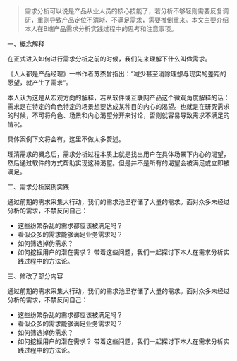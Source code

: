 > 需求分析可以说是产品从业人员的核心技能了，若分析不够轻则需要反复调研，重则导致产品定位不清晰、不满足需求，需要推倒重来。本文主要介绍本人在B端产品需求分析实践过程中的思考和注意事项。


 一、概念解释

在正式进入如何进行需求分析之前的时候，我们先来理解下什么叫做需求。

《人人都是产品经理》一书作者苏杰曾指出：“减少甚至消除理想与现实的差距的愿望，就产生了需求”。

本人认为这是从宏观方向的解释，若从软件或互联网产品这个微观角度解释的话：需求是在特定的角色特定的场景想要达成某种目的内心的渴望。也就是在研究需求的时候，不可将角色、场景和内心渴望分开来讨论，否则就容易导致需求不满足的情况。

具体案例下文将会有，这里不做太多赘述。

理清需求的概念后，需求分析过程本质上就是找出用户在具体场景下内心的渴望，然后通过软件的方式帮助实现这种渴望。但是并不是所有的渴望会被满足或立即被满足。

二、需求分析案例实践

通过前期的需求采集大行动，我们的需求池里存储了大量的需求。面对众多未经过分析的需求，不禁反问自己：

- 这些纷繁杂乱的需求都应该被满足吗？
- 看似众多的需求能够满足业务需求吗？
- 如何筛选掉伪需求？
- 如何挖掘用户的潜在需求？
带着这些问题，我们一起探讨下本人在需求分析实践过程中的方法论。

三、修改了部分内容

通过前期的需求采集大行动，我们的需求池里存储了大量的需求。面对众多未经过分析的需求，不禁反问自己：

- 这些纷繁杂乱的需求都应该被满足吗？
- 看似众多的需求能够满足业务需求吗？
- 如何筛选掉伪需求？
- 如何挖掘用户的潜在需求？
带着这些问题，我们一起探讨下本人在需求分析实践过程中的方法论。